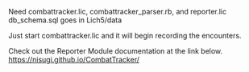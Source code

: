 Need combattracker.lic, combattracker_parser.rb, and reporter.lic
db_schema.sql goes in Lich5/data

Just start combattracker.lic and it will begin recording the encounters.

Check out the Reporter Module documentation at the link below.
https://nisugi.github.io/CombatTracker/
